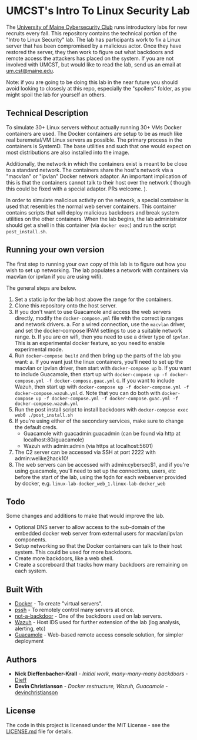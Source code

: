 # UMCST's Intro To Linux Security Lab

The [University of Maine Cybersecurity Club](https://umcst.maine.edu) runs introductory labs for
new recruits every fall. This repository contains the technical portion
of the "Intro to Linux Security" lab. The lab has participants work to
fix a Linux server that has been compromised by a malicious actor. Once they
have restored the server, they then work to figure out what backdoors and remote
access the attackers has placed on the system. If you are not involved with UMCST,
but would like to read the lab, send us an email at um.cst@maine.edu.

Note: if you are going to be doing this lab in the near future
you should avoid looking to closesly at this repo, especially the
"spoilers" folder, as you might spoil the lab for yourself an others.

## Technical Description

To simulate 30+ Linux servers without actually running 30+ VMs
Docker containers are used. The Docker containers are setup to be
as much like real baremetal/VM Linux servers as possible. The primary
process in the containers is SystemD. The base utilities and such that
one would expect on most distributions are also installed into the image.

Additionally, the network in which the containers exist is meant to be
close to a standard network. The containers share the host's network via
a "macvlan" or "ipvlan" Docker network adaptor. An important implication of
this is that the containers cannot talk to their host over the network (
though this could be fixed with a special adaptor. PRs welcome. ).

In order to simulate malicious activity on the network, a special container
is used that resembles the normal web server containers. This container
contains scripts that will deploy malicious backdoors and break system utilities
on the other containers. When the lab begins, the lab administrator should get
a shell in this container (via `docker exec`) and run the script `post_install.sh`.

## Running your own version

The first step to running your own copy of this lab is to figure out
how you wish to set up networking. The lab populates a network with containers
via macvlan (or ipvlan if you are using wifi).

The general steps are below.

1. Set a static ip for the lab host above the range for the containers.
2. Clone this repository onto the host server.
3. If you don't want to use Guacamole and access the web servers directly, modify the `docker-compose.yml` file with the correct ip ranges and network drivers.
   a. For a wired connection, use the `macvlan` driver, and set the docker-compose IPAM settings to use a suitable network range.
   b. If you are on wifi, then you need to use a driver type of `ipvlan`. This is an experimental docker feature, so you need to enable experimental mode.
4. Run `docker-compose build` and then bring up the parts of the lab you want:
   a. If you want just the linux containers, you'll need to set up the macvlan or ipvlan driver, then start with `docker-compose up`
   b. If you want to include Guacamole, then start up with `docker-compose up -f docker-compose.yml -f docker-compose.guac.yml`
   c. If you want to include Wazuh, then start up with `docker-compose up -f docker-compose.yml -f docker-compose.wazuh.yml`
   d. Note that you can do both with `docker-compose up -f docker-compose.yml -f docker-compose.guac.yml -f docker-compose.wazuh.yml`
5. Run the post install script to install backdoors with `docker-compose exec web0 ./post_install.sh`
6. If you're using either of the secondary services, make sure to change the default creds.
   - Guacamole with guacadmin:guacadmin (can be found via http at localhost:80/guacamole)
   - Wazuh with admin:admin (via https at localhost:5601)
7. The C2 server can be accessed via SSH at port 2222 with admin:welike2hack10!
8. The web servers can be accessed with admin:cybersec$1, and if you're using guacamole, you'll need to set up the connections, users, etc before the start of the lab, using the fqdn for each webserver provided by docker, e.g. `linux-lab-docker_web_1.linux-lab-docker_web`

## Todo

Some changes and additions to make that would improve the lab.

- Optional DNS server to allow access to the sub-domain of the embedded docker web server from external users for macvlan/ipvlan components.
- Setup networking so that the Docker containers can talk to their host system. This could be used for more backdoors.
- Create more backdoors, like a web shell.
- Create a scoreboard that tracks how many backdoors are remaining on each system.

## Built With

- [Docker](https://www.docker.com) - To create "virtual servers".
- [pssh](https://linux.die.net/man/1/pssh) - To remotely control many servers at once.
- [not-a-backdoor](https://github.com/Dieff/not-a-backdoor) - One of the backdoors used on lab servers.
- [Wazuh](https://github.com/wazuh/wazuh-docker) - Host IDS used for further extension of the lab (log analysis, alerting, etc)
- [Guacamole](https://guacamole.apache.org/) - Web-based remote access console solution, for simpler deployment

## Authors

- **Nick Dieffenbacher-Krall** - _Initial work, many-many-many backdoors_ - [Dieff](https://github.com/Dieff)
- **Devin Christianson** - _Docker restructure, Wazuh, Guacamole_ - [devinchristianson](https://github.com/devinchristianson)

## License

The code in this project is licensed under the MIT License - see the [LICENSE.md](LICENSE.md) file for details.
